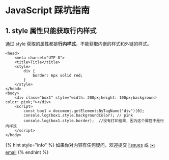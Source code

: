 # JavaScript 踩坑指南

## 1. style 属性只能获取行内样式

通过 style 获取的属性都是**行内样式**，不能获取内嵌的样式和外链的样式。

```markup
<head>
    <meta charset="UTF-8">
    <title>Title</title>
    <style>
        div {
            border: 6px solid red;
        }
    </style>
</head>
<body>
    <div class="box1" style="width: 200px;height: 100px;background-color: pink;"></div>
    <script>
        const box1 = document.getElementsByTagName("div")[0];
        console.log(box1.style.backgroundColor); // pink
        console.log(box1.style.border);  //没有打印结果，因为这个属性不是行内样式
    </script>
</body> 
```

{% hint style="info" %}
如果你对内容有任何疑问，欢迎提交 [❕issues](https://github.com/MrEnvision/Front-end_learning_notes/issues) 或 [ ✉️ email](mailto:EnvisionShen@gmail.com)
{% endhint %}

